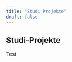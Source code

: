 ```yaml
---
title: "Studi Projekte"
draft: false
---
```


<section>
    <div class="section-title">
        <h2>Studi-Projekte</h2>
        <p>Test</p>
    </div>
    </section>